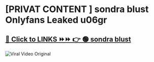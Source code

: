 
 # [PRIVAT CONTENT ] sondra blust Onlyfans Leaked u06gr

## <h2><a href="https://clipsfans.com/sondra_blust&ref=git">🔗 Click to LINKS ⏩⏩ 👉 🟢 sondra blust </a></h2>

<a href="https://clipsfans.com/sondra_blust&ref=git" rel="nofollow" data-target="animated-image.originalLink"><img src="https://i.ibb.co.com/xMMVF88/686577567.gif" alt="Viral Video Original" style="max-width: 100%; display: inline-block;" data-target="animated-image.originalImage"></a>


